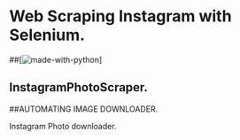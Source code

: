 # Web Scraping Instagram with Selenium.
##[![made-with-python](https://img.shields.io/badge/Made%20with-Python-1f425f.svg)]
## InstagramPhotoScraper.

##AUTOMATING IMAGE DOWNLOADER.

Instagram Photo downloader.
